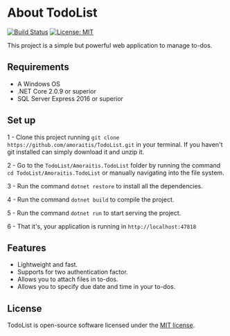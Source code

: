 # About TodoList

[![Build Status](https://travis-ci.org/amoraitis/TodoList.svg?branch=develop)](https://travis-ci.org/amoraitis/TodoList)
[![License: MIT](https://img.shields.io/badge/License-MIT-blue.svg)](https://opensource.org/licenses/MIT)

This project is a simple but powerful web application to manage to-dos.

## Requirements

- A Windows OS
- .NET Core 2.0.9 or superior
- SQL Server Express 2016 or superior

## Set up

1 - Clone this project running `git clone https://github.com/amoraitis/TodoList.git` in your terminal. If you haven't git installed can simply download it and unzip it.

2 - Go to the `TodoList/Amoraitis.TodoList` folder by running the command `cd TodoList/Amoraitis.TodoList` or manually navigating into the file system.

3 - Run the command `dotnet restore` to install all the dependencies.

4 - Run the command `dotnet build` to compile the project.

5 - Run the command `dotnet run` to start serving the project.

6 - That it's, your application is running in `http://localhost:47818`

## Features

- Lightweight and fast.
- Supports for two authentication factor.
- Allows you to attach files in to-dos.
- Allows you to specify due date and time in your to-dos.

## License

TodoList is open-source software licensed under the [MIT license](LICENSE.txt).